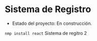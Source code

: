 <h1> Sistema de Registro </h1>

- Estado del proyecto: En construcción.

``` nmp install react ```
Sistema de regitro 2
